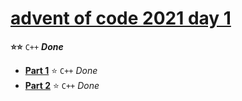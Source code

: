 # [advent of code 2021 day 1](https://adventofcode.com/2021/day/1)
**:star::star:** `C++` ***Done***
* [**Part 1**](https://adventofcode.com/2021/day/1) :star: `C++` *Done*
* [**Part 2**](https://adventofcode.com/2021/day/1#part2) :star: `C++` *Done*
